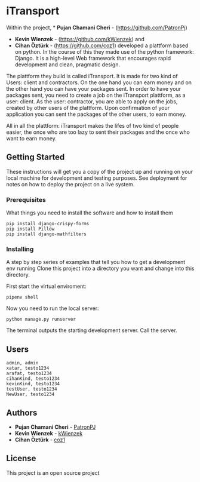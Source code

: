 # iTransport

Within the project, * **Pujan Chamani Cheri** - (https://github.com/PatronPj)
* **Kevin Wienzek** - (https://github.com/kWienzek) and
* **Cihan Öztürk** - (https://github.com/coz1) developed a plattform based on python. In the course of this they made use of the python framework: Django. It is a high-level Web framework that encourages rapid development and clean, pragmatic design.

The plattform they build is called iTransport. It is made for two kind of Users: client and contractors. On the one hand you can earn money and on the other hand you can have your packages sent. In order to have your packages sent, you need to create a job on the iTransport plattform, as a user: client. As the user: contractor, you are able to apply on the jobs, created by other users of the plattform. Upon confirmation of your application you can sent the packages of the other users, to earn money.

All in all the plattform: iTransport makes the lifes of two kind of people easier, the once who are too lazy to sent their packages and the once who want to earn money.

## Getting Started

These instructions will get you a copy of the project up and running on your local machine for development and testing purposes. See deployment for notes on how to deploy the project on a live system.

### Prerequisites

What things you need to install the software and how to install them

```
pip install django-crispy-forms
pip install Pillow
pip install django-mathfilters
```

### Installing

A step by step series of examples that tell you how to get a development env running
Clone this project into a directory you want and change into this directory.

First start the virtual enviroment:

```
pipenv shell
```

Now you need to run the local server:

```
python manage.py runserver
```
The terminal outputs the starting development server. Call the server.

## Users
```
admin, admin
xatar, testo1234
arafat, testo1234
cihanKind, testo1234 
kevinKind, testo1234
testUser, testo1234
NewUser, testo1234
```

## Authors

* **Pujan Chamani Cheri** - [PatronPJ](https://github.com/PatronPj)
* **Kevin Wienzek** - [kWienzek](https://github.com/kWienzek)
* **Cihan Öztürk** - [coz1](https://github.com/coz1)

## License

This project is an open source project

